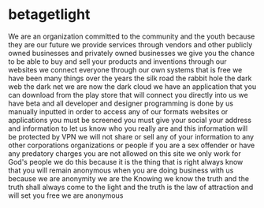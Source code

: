 # betagetlight 
We are an organization committed to the community and the youth because they are our future we provide services through vendors and other publicly owned businesses and privately owned businesses we give you the chance to be able to buy and sell your products and inventions through our websites we connect everyone through our own systems that is free we have been many things over the years the silk road the rabbit hole the dark web the dark net we are now the dark cloud we have an application that you can download from the play store that will connect you directly into us we have beta and all developer and designer programming is done by us manually inputted in order to access any of our formats websites or applications you must be screened you must give your social your address and information to let us know who you really are and this information will be protected by VPN we will not share or sell any of your information to any other corporations organizations or people if you are a sex offender or have any predatory charges you are not allowed on this site we only work for God's people we do this because it is the thing that is right always know that you will remain anonymous when you are doing business with us because we are anonymity we are the Knowing we know the truth and the truth shall always come to the light and the truth is the law of attraction and will set you free we are anonymous
